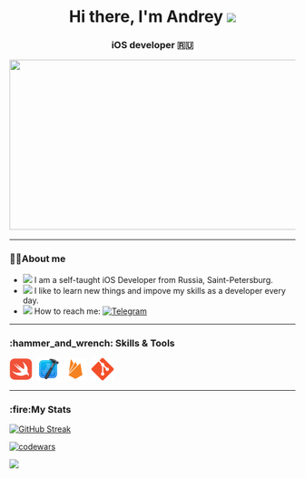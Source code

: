 <h1 align="center">Hi there, I'm Andrey</a> 
<img src="https://github.com/blackcater/blackcater/raw/main/images/Hi.gif" height="32"/></h1>
<h3 align="center">iOS developer 🇷🇺</h3>


<div align="center">
  <img src="https://media.giphy.com/media/dWesBcTLavkZuG35MI/giphy.gif" width="600" height="300"/>
  
</div>

---

  <h3>👨‍💻About me</h3> 
  
 
 - <img src="https://media.giphy.com/media/WUlplcMpOCEmTGBtBW/giphy.gif" width="30"> I am a self-taught iOS Developer from Russia, Saint-Petersburg.
 - <img src="https://media.giphy.com/media/IauL6LvGNlT3ffhcqq/giphy.gif" width="30"> I like to learn new things and impove my skills as a developer every day.  
 - <img src="https://media.giphy.com/media/ZcdZ7ldgeIhfesqA6E/giphy.gif" width="30"> How to reach me: [![Telegram](https://img.shields.io/badge/-Telegram-blue?style=flat&logo=Telegram&logoColor=white)](@andreyfackir)
 
 ---

<h3>:hammer_and_wrench: Skills & Tools</h3> 


 <img src="https://github.com/devicons/devicon/blob/master/icons/swift/swift-original.svg" title="Swift" alt="Swift" width="40" height="40"/>&nbsp;
 <img src="https://github.com/devicons/devicon/blob/master/icons/xcode/xcode-original.svg" title="Xcode" alt="Xcode" width="40" height="40"/>&nbsp;
 <img src="https://github.com/devicons/devicon/blob/master/icons/firebase/firebase-plain.svg" title="Firebase" alt="Firebase" width="40" height="40"/>&nbsp;
 <img src="https://github.com/devicons/devicon/blob/master/icons/git/git-original.svg" title="Git" alt="Git" width="40" height="40"/>&nbsp;

---

  <h3>:fire:My Stats</h3> 


 
 [![GitHub Streak](http://github-readme-streak-stats.herokuapp.com?user=AndreyFackir&theme=dark)](https://git.io/streak-stats)

[![codewars](https://www.codewars.com/users/AndreyFackir/badges/small)](https://www.codewars.com/users/AndreyFackir/badges/small)   

![](https://github-profile-summary-cards.vercel.app/api/cards/stats?username=AndreyFackir&theme=solarized_dark)

